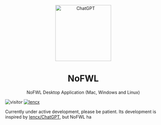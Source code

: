 <p align="center">
  <img width="180" src="./assets/nofwl.png" alt="ChatGPT">
  <h1 align="center">NoFWL</h1>
  <p align="center">NoFWL Desktop Application (Mac, Windows and Linux)</p>
</p>

![visitor](https://visitor-badge.glitch.me/badge?page_id=lencx.nofwl)
[![lencx](https://img.shields.io/badge/follow-lencx__-blue?style=flat&logo=Twitter)](https://twitter.com/lencx_)

Currently under active development, please be patient. Its development is inspired by [lencx/ChatGPT](https://github.com/lencx/ChatGPT), but NoFWL ha